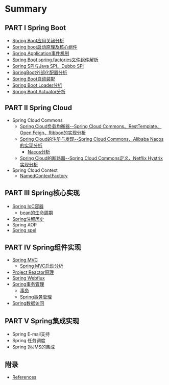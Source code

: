 # Summary

## PART I Spring Boot

* [Spring Boot应用关闭分析](boot/spring-boot-app-close.md)
* [Spring boot启动原理及核心组件](boot/spring-boot-initialization.md)
* [Spring Application事件机制](boot/event-mechanism.md)
* [Spring Boot spring.factories文件组件解析](boot/spring-boot-spring-factories.md)
* [Spring SPI与Java SPI、Dubbo SPI](boot/spring-spi.md)
* [SpringBoot外部化配置分析](boot/spring-boot-config.md)
* [Spring Boot自动装配](boot/spring-boot-auto-configuration.md)
* [Spring Boot Loader分析](boot/spring-boot-loader.md)
* [Spring Boot Actuator分析](boot/spring-boot-actuator.md)

## PART Ⅱ Spring Cloud

* Spring Cloud Commons
    * [Spring Cloud负载均衡器--Spring Cloud Commons、RestTemplate、Open Feign、Ribbon的实现分析](cloud/spring-cloud-load-balancer.md)
    * [Spring Cloud的注册与发现--Spring Cloud Commons、Alibaba Nacos的实现分析](cloud/spring-cloud-serivce-registry-and-discovery.md)
      * [Nacos分析](cloud/nacos.md)
    * [Spring Cloud的断路器--Spring Cloud Commons定义、Netflix Hystrix实现分析](cloud/spring-cloud-circuitbreak.md)
* Spring Cloud Context
    * [NamedContextFactory](cloud/spring-cloud-NamedContextFactory.md)


## PART Ⅲ Spring核心实现

* [Spring IoC容器](ioc/spring-ioc容器.md)
    * [bean的生命周期](ioc/spring-bean-life.md)
* [Spring注解历史](core/spring-annotation-history.md)
* Spring AOP
* [Spring spel]()

## PART Ⅳ Spring组件实现

* [Spring MVC]((mvc/README.md))
  * [Spring MVC启动分析](mvc/spring-mvc-startup.md)
* [Project Reactor原理](webflux/project-reactor原理.md)
* [Spring Webflux](webflux/webflux原理.md)
* [Spring事务管理]()
    * [事务](221-事务.md)
    * [Spring事务管理](222.md)
* [Spring数据访问](23-spring数据访问.md)

## PART Ⅴ Spring集成实现

* Spring E-mail支持
* Spring 任务调度
* Spring 对JMS的集成


## 附录
* [References](references.md)

